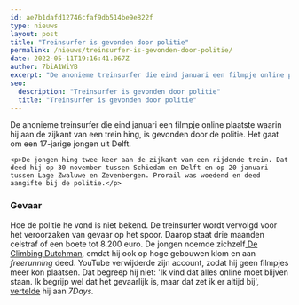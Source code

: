 ```yaml
---
id: ae7b1dafd12746cfaf9db514be9e822f
type: nieuws
layout: post
title: "Treinsurfer is gevonden door politie"
permalink: /nieuws/treinsurfer-is-gevonden-door-politie/
date: 2022-05-11T19:16:41.067Z
author: 7biA1WiYB
excerpt: "De anonieme treinsurfer die eind januari een filmpje online plaatste waarin hij aan de zijkant van een trein hing, is gevonden door de politie. Het gaat om een 17-jarige jongen uit Delft.   "
seo:
  description: "Treinsurfer is gevonden door politie"
  title: "Treinsurfer is gevonden door politie"
---
```

De anonieme treinsurfer die eind januari een filmpje online plaatste waarin hij aan de zijkant van een trein hing, is gevonden door de politie. Het gaat om een 17-jarige jongen uit Delft.   

    <p>De jongen hing twee keer aan de zijkant van een rijdende trein. Dat deed hij op 30 november tussen Schiedam en Delft en op 20 januari tussen Lage Zwaluwe en Zevenbergen. Prorail was woedend en deed aangifte bij de politie.</p>
<h3>Gevaar </h3>
<p>Hoe de politie he vond is niet bekend. De treinsurfer wordt vervolgd voor het veroorzaken van gevaar op het spoor. Daarop staat drie maanden celstraf of een boete tot 8.200 euro. De jongen noemde zichzelf<a href="https://7dagen.netlify.app/nieuws/treinsurfer-we-hebben-een-community"> De Climbing Dutchman</a>, omdat hij ook op hoge gebouwen klom en aan <em>freerunning</em> deed. YouTube verwijderde zijn account, zodat hij geen filmpjes meer kon plaatsen. Dat begreep hij niet: 'Ik vind dat alles online moet blijven staan. Ik begrijp wel dat het gevaarlijk is, maar dat zet ik er altijd bij', <a href="https://7dagen.netlify.app/nieuws/treinsurfer-we-hebben-een-community">vertelde</a> hij aan <em>7Days.</em></p>  
